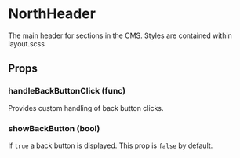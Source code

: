 # NorthHeader

The main header for sections in the CMS.
Styles are contained within layout.scss

## Props

### handleBackButtonClick (func)

Provides custom handling of back button clicks.

### showBackButton (bool)

If `true` a back button is displayed. This prop is `false` by default.
